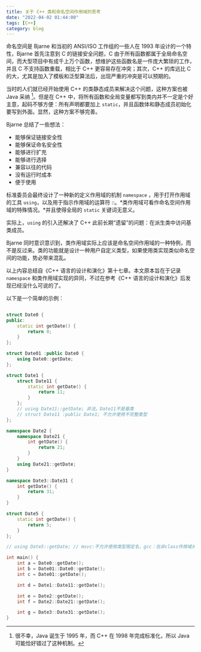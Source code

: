 ```yaml
---
title: 关于 C++ 类和命名空间作用域的思考
date: "2022-04-02 01:44:00"
tags: [C++]
category: blog
---
```

命名空间是 Bjarne 和当初的 ANSI/ISO 工作组的一些人在 1993 年设计的一个特性，Bjarne 首先注意到 C 的链接安全问题，C 由于所有函数都属于全局命名空间，而大型项目中有成千上万个函数，想维护这些函数名是一件庞大繁琐的工作，并且 C 不支持函数重载，相比于 C++ 更容易存在冲突；其次，C++ 的库远比 C 的大，尤其是加入了模板和泛型算法后，出现严重的冲突是可以预期的。

<!-- more -->

当时的人们就已经开始使用 C++ 的类静态成员来解决这个问题，这种方案也被 Java 采纳 [^1]。但是在 C++ 中，将所有函数和全局变量都写到类内并不一定是个好主意，起码不够方便：所有声明都要加上 `static`，并且函数体和静态成员初始化要写到外面。显然，这种方案不够完善。

[^1]: 很不幸，Java 诞生于 1995 年，而 C++ 在 1998 年完成标准化，所以 Java 可能恰好错过了这种机制。

Bjarne 总结了一些想法：

- 能够保证链接安全性
- 能够保证命名安全性
- 能够进行扩充
- 能够进行选择
- 兼容以往的代码
- 没有运行时成本
- 便于使用

标准委员会最终设计了一种新的定义作用域的机制 `namespace` ，用于打开作用域的工具 `using`，以及用于指示作用域的运算符 ::。*类作用域可看作命名空间作用域的特殊情况。*并且使得全局的 `static` 关键词无意义。

实际上，`using` 的引入还解决了 C++ 此前长期“遗留”的问题：在派生类中访问基类成员。

Bjarne 同时意识意识到，类作用域实际上应该是命名空间作用域的一种特例，而不是反过来。类的功能就是设计一种用户自定义类型，如果使用类实现类似命名空间的功能，势必带来混乱。

以上内容总结自《C++ 语言的设计和演化》第十七章。本文原本旨在于记录 `namespace` 和类作用域实现的异同，不过在参考《C++ 语言的设计和演化》后发现已经没什么可说的了。

以下是一个简单的示例：

```cpp

struct Date0 {
public:
    static int getDate() {
        return 0;
    }
};

struct Date01 :public Date0 {
    using Date0::getDate;
};

struct Date1 {
    struct Date11 {
        static int getDate() {
            return 11;
        }
    };
    // using Date11::getDate; 非法，Date11不是基类
    // struct Date11 :public Date1; 不允许使用不完整类型
};

namespace Date2 {
    namespace Date21 {
        int getDate() {
            return 21;
        }
    }
    using Date21::getDate;
}

namespace Date3::Date31 {
    int getDate() {
        return 31;
    }
}

struct Date5 {
    static int getDate() {
        return 5;
    }
};

// using Date5::getDate; // msvc:不允许使用类型限定名，gcc：在非class作用域对成员使用using

int main() {
    int a = Date0::getDate();
    int b = Date01::Date0::getDate();
    int c = Date01::getDate();

    int d = Date1::Date11::getDate();

    int e = Date2::getDate();
    int f = Date2::Date21::getDate();

    int g = Date3::Date31::getDate();
}

```

